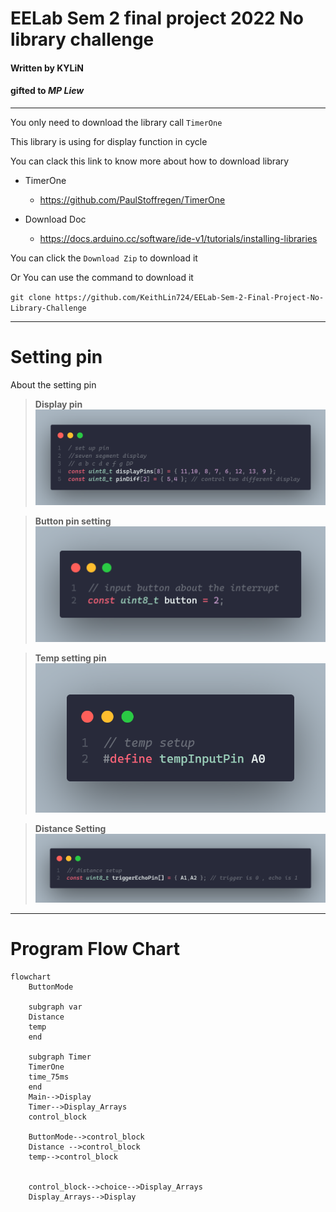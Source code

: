 # EELab Sem 2 final project 2022 No library challenge 

#### Written by **KYLiN** 
#### gifted to ***MP Liew*** 

---

You only need to download the library call ```TimerOne```

This library is using for display function in cycle 

You can clack this link to know more about how to download library 

- TimerOne
  - https://github.com/PaulStoffregen/TimerOne
  
- Download Doc
  - https://docs.arduino.cc/software/ide-v1/tutorials/installing-libraries

You can click the `Download Zip` to download it

Or You can use the command to download it 

`git clone https://github.com/KeithLin724/EELab-Sem-2-Final-Project-No-Library-Challenge`

---
# Setting pin 
About the setting pin 

> **Display pin**
![](/readme_img/display_change_pin.png)

> **Button pin setting**
![](/readme_img/button_setting.png)

> **Temp setting pin**
![](/readme_img/temp_setting.png)

> **Distance Setting**
![](/readme_img/TriEcho.png)

--- 
# Program Flow Chart 
```mermaid 
flowchart 
    ButtonMode
    
    subgraph var
    Distance
    temp
    end

    subgraph Timer
    TimerOne
    time_75ms
    end
    Main-->Display
    Timer-->Display_Arrays
    control_block

    ButtonMode-->control_block
    Distance -->control_block
    temp-->control_block

    
    control_block-->choice-->Display_Arrays
    Display_Arrays-->Display
```


